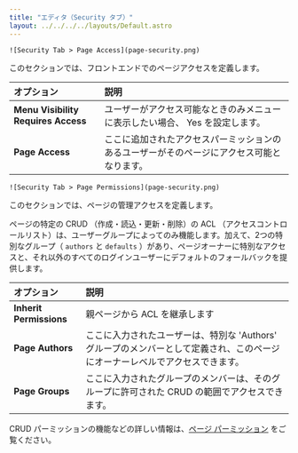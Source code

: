 ```yaml
---
title: "エディタ（Security タブ）"
layout: ../../../../layouts/Default.astro
---
```


```
![Security Tab > Page Access](page-security.png)
```

このセクションでは、フロントエンドでのページアクセスを定義します。

| オプション | 説明 |
| :-----  | :-----  |
| **Menu Visibility Requires Access** | ユーザーがアクセス可能なときのみメニューに表示したい場合、 Yes を設定します。 |
| **Page Access**  | ここに追加されたアクセスパーミッションのあるユーザーがそのページにアクセス可能となります。 |

```
![Security Tab > Page Permissions](page-security.png)
```

このセクションでは、ページの管理アクセスを定義します。

ページの特定の CRUD （作成・読込・更新・削除）の ACL （アクセスコントロールリスト）は、ユーザーグループによってのみ機能します。加えて、2つの特別なグループ（ `authors` と `defaults` ）があり、ページオーナーに特別なアクセスと、それ以外のすべてのログインユーザーにデフォルトのフォールバックを提供します。

| オプション | 説明 |
| :-----  | :-----  |
| **Inherit Permissions**  | 親ページから ACL を継承します |
| **Page Authors** | ここに入力されたユーザーは、特別な 'Authors' グループのメンバーとして定義され、このページにオーナーレベルでアクセスできます。 |
| **Page Groups** | ここに入力されたグループのメンバーは、そのグループに許可された CRUD の範囲でアクセスできます。 |

CRUD パーミッションの機能などの詳しい情報は、[ページ パーミッション](../06.permissions/) をご覧ください。

